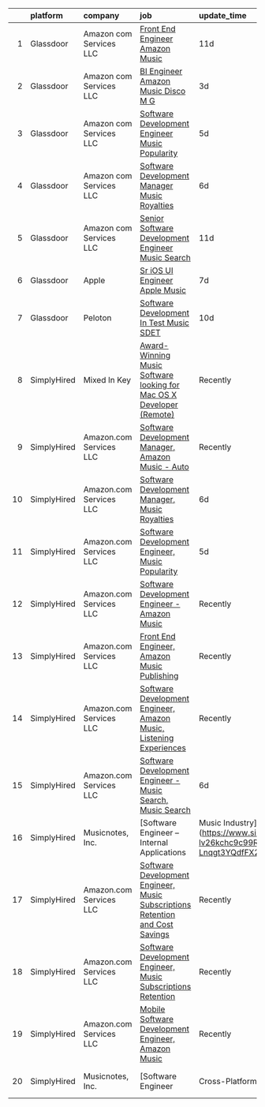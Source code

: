 

|    | platform    | company                 | job                                                                                                                                                                                                                                                                                                                                                                                                                                                                                                                                                                                                                                                                                                                                                                                                                                                                                                                                                                                                                                                                                                                                                                                                                                                                                                                                               | update_time   | location                       |
|---:|:------------|:------------------------|:--------------------------------------------------------------------------------------------------------------------------------------------------------------------------------------------------------------------------------------------------------------------------------------------------------------------------------------------------------------------------------------------------------------------------------------------------------------------------------------------------------------------------------------------------------------------------------------------------------------------------------------------------------------------------------------------------------------------------------------------------------------------------------------------------------------------------------------------------------------------------------------------------------------------------------------------------------------------------------------------------------------------------------------------------------------------------------------------------------------------------------------------------------------------------------------------------------------------------------------------------------------------------------------------------------------------------------------------------|:--------------|:-------------------------------|
|  1 | Glassdoor   | Amazon com Services LLC | [Front End Engineer   Amazon Music](https://www.glassdoor.com/partner/jobListing.htm?pos=102&ao=1136043&s=58&guid=00000182e8724fd3a8f1f7b1df477e83&src=GD_JOB_AD&t=SR&vt=w&cs=1_b14aeb87&cb=1661757182072&jobListingId=1008075514788&jrtk=3-0-1gbk74jvu2jq7001-1gbk74k0cgrhn800-715a8f6f79b0da99-)                                                                                                                                                                                                                                                                                                                                                                                                                                                                                                                                                                                                                                                                                                                                                                                                                                                                                                                                                                                                                                                | 11d           | Culver City, CA                |
|  2 | Glassdoor   | Amazon com Services LLC | [BI Engineer  Amazon Music  Disco M G](https://www.glassdoor.com/partner/jobListing.htm?pos=104&ao=1136043&s=58&guid=00000182e8724fd3a8f1f7b1df477e83&src=GD_JOB_AD&t=SR&vt=w&cs=1_43ff044f&cb=1661757182072&jobListingId=1008094524132&jrtk=3-0-1gbk74jvu2jq7001-1gbk74k0cgrhn800-3310bf924143c91b-)                                                                                                                                                                                                                                                                                                                                                                                                                                                                                                                                                                                                                                                                                                                                                                                                                                                                                                                                                                                                                                             | 3d            | New York, NY                   |
|  3 | Glassdoor   | Amazon com Services LLC | [Software Development Engineer  Music Popularity](https://www.glassdoor.com/partner/jobListing.htm?pos=105&ao=1136043&s=58&guid=00000182e8724fd3a8f1f7b1df477e83&src=GD_JOB_AD&t=SR&vt=w&cs=1_5e7ec007&cb=1661757182072&jobListingId=1008088339861&jrtk=3-0-1gbk74jvu2jq7001-1gbk74k0cgrhn800-bb4dfd6ed8595ac2-)                                                                                                                                                                                                                                                                                                                                                                                                                                                                                                                                                                                                                                                                                                                                                                                                                                                                                                                                                                                                                                  | 5d            | San Francisco, CA              |
|  4 | Glassdoor   | Amazon com Services LLC | [Software Development Manager  Music Royalties](https://www.glassdoor.com/partner/jobListing.htm?pos=106&ao=1136043&s=58&guid=00000182e8724fd3a8f1f7b1df477e83&src=GD_JOB_AD&t=SR&vt=w&cs=1_6a3b77f2&cb=1661757182072&jobListingId=1008084966267&jrtk=3-0-1gbk74jvu2jq7001-1gbk74k0cgrhn800-ef39db2e1ec86342-)                                                                                                                                                                                                                                                                                                                                                                                                                                                                                                                                                                                                                                                                                                                                                                                                                                                                                                                                                                                                                                    | 6d            | San Francisco, CA              |
|  5 | Glassdoor   | Amazon com Services LLC | [Senior Software Development Engineer  Music  Search ](https://www.glassdoor.com/partner/jobListing.htm?pos=107&ao=1136043&s=58&guid=00000182e8724fd3a8f1f7b1df477e83&src=GD_JOB_AD&t=SR&vt=w&cs=1_7d8aea89&cb=1661757182073&jobListingId=1008076128883&jrtk=3-0-1gbk74jvu2jq7001-1gbk74k0cgrhn800-1066ccbc26afc3f9-)                                                                                                                                                                                                                                                                                                                                                                                                                                                                                                                                                                                                                                                                                                                                                                                                                                                                                                                                                                                                                             | 11d           | San Francisco, CA              |
|  6 | Glassdoor   | Apple                   | [Sr  iOS UI Engineer Apple Music](https://www.glassdoor.com/partner/jobListing.htm?pos=101&ao=1110586&s=58&guid=00000182e8724fd3a8f1f7b1df477e83&src=GD_JOB_AD&t=SR&vt=w&cs=1_7a699772&cb=1661757182072&jobListingId=1008084352061&cpc=3BA4CE39D5B5DEF5&jrtk=3-0-1gbk74jvu2jq7001-1gbk74k0cgrhn800-2aec7d6187f7ac12--6NYlbfkN0BvKrLyj5gPmtZO9T8euul8TCxuuKNOtzRJOomxnwSEodTz2Bc-sPZl1dBMH13w-jPuKJeE-AIwC7Kr9dxNbSC99z9IpOWBNe5cTyp3hBnw4tgYhST3YHA6r8srSklhEraOV3bjTPy_9ZJqjF8Mo5R78jrEKmNaDwOWoLNlLtdt2lMZ7p_3Ylq77o9vFrvKg3QC7LrP8JXJhnPzIhz1UXSh3VuIriwdJD5Vik69WYysmkjsPiWwwWJ1MalqhsIanaTSDQ-IM5RsVGhAujcFiNOlbfkrx-evjjclQWezEWQwqWU778PJjXWI1WwEjexg59wxRw7yiByxjMIGaR4bVOm9wYfipuV_NyTJmrtCnOb0_UQzVZ9P6fUwPemNaUu6g-0594tQ-14MBiXpfkc-NB85Dbe8bdKxie1U8Pchw2P-KBeMkq49-QYioihvZysQxK0ZQ-B3E5u1sh4BtcpJ2DVXu9eJlB6mZrVBIZWEyX9BhP7428N4vE944VZ5463kz6B_K1m4R3pq2KSq3nl8ymghkHJZ4NUtJEZPNmBX1oiWHwcuC0yyedU74qjzltEfaWMSbpsMDO3PgvKgdhsMBt9K4S6sL0NNfPF0rYGUA_e2anJZLhnkc7icvhOGxlZLZBR3dxoPrGU9H7hf3PVowLuY4rWbnkln81uuawbol66Oev--3gaosUsTjzIlRoyIsfKIi9YehaZswGtWKlSqrEKx5_NuK503oRNwbjtAjg0sQK_q-LHNYiZJdOcnzJ5-NDCbPxwDxwRodHvY1W-sor0v3onxSmNYG6lTbdClknCLF9hCrMGcohQqOSc1A4kOkSgnVuF7efmPP5J1RMeUicw6r037BIq0lTAorea4Y8z-F8CdHuv2iUqxNKp9n2z--TbonR2McNhEpfxyMJqlHs61D1p8uMtOOjfelumRhg-8eC69OeqgySJGs-ijxRulXthkqtP6C-7yGw%3D%3D) | 7d            | Seattle, WA                    |
|  7 | Glassdoor   | Peloton                 | [Software Development In Test   Music  SDET ](https://www.glassdoor.com/partner/jobListing.htm?pos=103&ao=1136043&s=58&guid=00000182e8724fd3a8f1f7b1df477e83&src=GD_JOB_AD&t=SR&vt=w&ea=1&cs=1_6ae5b904&cb=1661757182072&jobListingId=1008078798511&jrtk=3-0-1gbk74jvu2jq7001-1gbk74k0cgrhn800-c188b00975dabe46-)                                                                                                                                                                                                                                                                                                                                                                                                                                                                                                                                                                                                                                                                                                                                                                                                                                                                                                                                                                                                                                 | 10d           | Atlanta, GA                    |
|  8 | SimplyHired | Mixed In Key            | [Award-Winning Music Software looking for Mac OS X Developer (Remote)](https://www.simplyhired.com/job/L-2EZU2jVtCOIASfQ2mTylRc_wBs8G000Bd98cub72rlOwsLWp3RJA?q=music+developer)                                                                                                                                                                                                                                                                                                                                                                                                                                                                                                                                                                                                                                                                                                                                                                                                                                                                                                                                                                                                                                                                                                                                                                  | Recently      | Miami, FL                      |
|  9 | SimplyHired | Amazon.com Services LLC | [Software Development Manager, Amazon Music - Auto](https://www.simplyhired.com/job/rOEDfwExXSNbdTuFVUAcSTgSPREutS0Eq1C_Mr78E2_udi20JGNmtA?q=music+developer)                                                                                                                                                                                                                                                                                                                                                                                                                                                                                                                                                                                                                                                                                                                                                                                                                                                                                                                                                                                                                                                                                                                                                                                     | Recently      | San Francisco, CA              |
| 10 | SimplyHired | Amazon.com Services LLC | [Software Development Manager, Music Royalties](https://www.simplyhired.com/job/PmzrCnhv50qZSocm66q1bwYwX6fldufTWsnbLN9GKJnn1lTd-7D38Q?q=music+developer)                                                                                                                                                                                                                                                                                                                                                                                                                                                                                                                                                                                                                                                                                                                                                                                                                                                                                                                                                                                                                                                                                                                                                                                         | 6d            | San Francisco, CA              |
| 11 | SimplyHired | Amazon.com Services LLC | [Software Development Engineer, Music Popularity](https://www.simplyhired.com/job/ROlvqayYR2WJvMS2MLv0ymrlX_Uq7tW128GOd2zuQSX3YnTGfBcOmA?q=music+developer)                                                                                                                                                                                                                                                                                                                                                                                                                                                                                                                                                                                                                                                                                                                                                                                                                                                                                                                                                                                                                                                                                                                                                                                       | 5d            | San Francisco, CA              |
| 12 | SimplyHired | Amazon.com Services LLC | [Software Development Engineer - Amazon Music](https://www.simplyhired.com/job/_L9-QA_o7bZaFBkijaGcb0zue1uGGTP0dPsAYww7NdUJgmNsnBnRiQ?q=music+developer)                                                                                                                                                                                                                                                                                                                                                                                                                                                                                                                                                                                                                                                                                                                                                                                                                                                                                                                                                                                                                                                                                                                                                                                          | Recently      | San Francisco, CA +6 locations |
| 13 | SimplyHired | Amazon.com Services LLC | [Front End Engineer, Amazon Music Publishing](https://www.simplyhired.com/job/5dZLfEE_wA3UF4StbuPOUw-C2Yu-Xv6bbIdAvv1Y1Qd2yUEgGag3ww?q=music+developer)                                                                                                                                                                                                                                                                                                                                                                                                                                                                                                                                                                                                                                                                                                                                                                                                                                                                                                                                                                                                                                                                                                                                                                                           | Recently      | San Francisco, CA              |
| 14 | SimplyHired | Amazon.com Services LLC | [Software Development Engineer, Amazon Music, Listening Experiences](https://www.simplyhired.com/job/V-lRSfHm3U4cL4OA4DwCxzCrMm1r67UQyZa4PSomwH78sI3unzCB2A?q=music+developer)                                                                                                                                                                                                                                                                                                                                                                                                                                                                                                                                                                                                                                                                                                                                                                                                                                                                                                                                                                                                                                                                                                                                                                    | Recently      | San Francisco, CA +2 locations |
| 15 | SimplyHired | Amazon.com Services LLC | [Software Development Engineer - Music Search, Music Search](https://www.simplyhired.com/job/o2pNhrCacK61SAXlUz8LcdgxqWgpwxqGMXyaGABtzJ8gDTYUhf56Tw?q=music+developer)                                                                                                                                                                                                                                                                                                                                                                                                                                                                                                                                                                                                                                                                                                                                                                                                                                                                                                                                                                                                                                                                                                                                                                            | 6d            | San Francisco, CA              |
| 16 | SimplyHired | Musicnotes, Inc.        | [Software Engineer – Internal Applications | Music Industry](https://www.simplyhired.com/job/CJj4BR8cQSu-lv26kchc9c99R6mB050UHH-Lnqgt3YQdfFX2vFlL3A?q=music+developer)                                                                                                                                                                                                                                                                                                                                                                                                                                                                                                                                                                                                                                                                                                                                                                                                                                                                                                                                                                                                                                                                                                                                                                            | Recently      | Remote                         |
| 17 | SimplyHired | Amazon.com Services LLC | [Software Development Engineer, Music Subscriptions Retention and Cost Savings](https://www.simplyhired.com/job/SPLr6-1KsoMadq-VHI9-EwKDSOoji6yjF5DHUrr3amK9mlL4M7bWEQ?q=music+developer)                                                                                                                                                                                                                                                                                                                                                                                                                                                                                                                                                                                                                                                                                                                                                                                                                                                                                                                                                                                                                                                                                                                                                         | Recently      | San Francisco, CA +2 locations |
| 18 | SimplyHired | Amazon.com Services LLC | [Software Development Engineer, Music Subscriptions Retention](https://www.simplyhired.com/job/_BVi0k1U_Z0RO6US-NlFQR6Fip6BRBA74t4qMU0t06aJDu2YQf2jAA?q=music+developer)                                                                                                                                                                                                                                                                                                                                                                                                                                                                                                                                                                                                                                                                                                                                                                                                                                                                                                                                                                                                                                                                                                                                                                          | Recently      | San Francisco, CA              |
| 19 | SimplyHired | Amazon.com Services LLC | [Mobile Software Development Engineer, Amazon Music](https://www.simplyhired.com/job/qpZ7cPNrZcyH3y7ATHRbNq2zJe1qRN6fP1y5rWh5cHJ7dL64YkvgZw?q=music+developer)                                                                                                                                                                                                                                                                                                                                                                                                                                                                                                                                                                                                                                                                                                                                                                                                                                                                                                                                                                                                                                                                                                                                                                                    | Recently      | Remote +3 locations            |
| 20 | SimplyHired | Musicnotes, Inc.        | [Software Engineer | Cross-Platform Apps | Music Industry](https://www.simplyhired.com/job/k8E4fg8SWWqgvPsk4kBA2CqJDhhUZAmYysUfvRGHibz7cVQEY9wzyw?q=music+developer)                                                                                                                                                                                                                                                                                                                                                                                                                                                                                                                                                                                                                                                                                                                                                                                                                                                                                                                                                                                                                                                                                                                                                                              | Recently      | Remote                         |